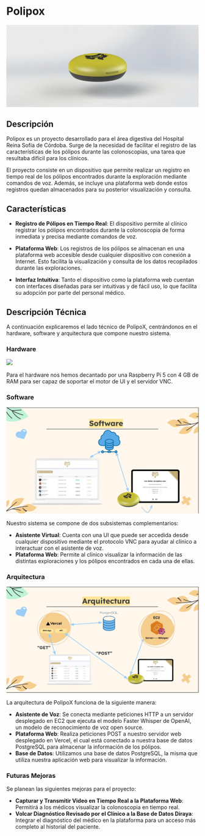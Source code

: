 

# Polipox

![](https://github.com/orzaez/PolipoX/blob/master/images/GIF_Polipox.gif)

## Descripción

Polipox es un proyecto desarrollado para el área digestiva del Hospital Reina Sofía de Córdoba. Surge de la necesidad de facilitar el registro de las características de los pólipos durante las colonoscopias, una tarea que resultaba difícil para los clínicos.

El proyecto consiste en un dispositivo que permite realizar un registro en tiempo real de los pólipos encontrados durante la exploración mediante comandos de voz. Además, se incluye una plataforma web donde estos registros quedan almacenados para su posterior visualización y consulta.

## Características

- **Registro de Pólipos en Tiempo Real**: El dispositivo permite al clínico registrar los pólipos encontrados durante la colonoscopia de forma inmediata y precisa mediante comandos de voz.

- **Plataforma Web**: Los registros de los pólipos se almacenan en una plataforma web accesible desde cualquier dispositivo con conexión a Internet. Esto facilita la visualización y consulta de los datos recopilados durante las exploraciones.

- **Interfaz Intuitiva**: Tanto el dispositivo como la plataforma web cuentan con interfaces diseñadas para ser intuitivas y de fácil uso, lo que facilita su adopción por parte del personal médico.

## Descripción Técnica

A continuación explicaremos el lado técnico de PolipoX, centrándonos en el hardware, software y arquitectura que compone nuestro sistema.

### Hardware
![](https://github.com/orzaez/PolipoX/blob/master/images/hadware.png)

Para el hardware nos hemos decantado por una Raspberry Pi 5 con 4 GB de RAM para ser capaz de soportar el motor de UI y el servidor VNC.

### Software
![](https://github.com/orzaez/PolipoX/blob/master/images/software.png)

Nuestro sistema se compone de dos subsistemas complementarios:

- **Asistente Virtual**: Cuenta con una UI que puede ser accedida desde cualquier dispositivo mediante el protocolo VNC para ayudar al clínico a interactuar con el asistente de voz.
- **Plataforma Web**: Permite al clínico visualizar la información de las distintas exploraciones y los pólipos encontrados en cada una de ellas.

### Arquitectura
![](https://github.com/orzaez/PolipoX/blob/master/images/arquitectura.png)

La arquitectura de PolipoX funciona de la siguiente manera:

- **Asistente de Voz**: Se conecta mediante peticiones HTTP a un servidor desplegado en EC2 que ejecuta el modelo Faster Whisper de OpenAI, un modelo de reconocimiento de voz open source.
- **Plataforma Web**: Realiza peticiones POST a nuestro servidor web desplegado en Vercel, el cual está conectado a nuestra base de datos PostgreSQL para almacenar la información de los pólipos.
- **Base de Datos**: Utilizamos una base de datos PostgreSQL, la misma que utiliza nuestra aplicación web para visualizar la información.


### Futuras Mejoras

Se planean las siguientes mejoras para el proyecto:

- **Capturar y Transmitir Video en Tiempo Real a la Plataforma Web**: Permitirá a los médicos visualizar la colonoscopia en tiempo real.
- **Volcar Diagnóstico Revisado por el Clínico a la Base de Datos Diraya**: Integrar el diagnóstico del médico en la plataforma para un acceso más completo al historial del paciente.


<!--


1. Clona este repositorio:
2. Creación y activación de un entorno vistual
python3 -m venv venv (buscar en google como crear venv con python)
source ./venv/bin/activate
3. Instalacion de los requisitos
python3 -m pip install -f ./requirements.txt
-->
